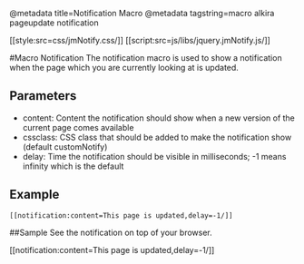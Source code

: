 @metadata title=Notification Macro
@metadata tagstring=macro alkira pageupdate notification

[[style:src=css/jmNotify.css/]]
[[script:src=js/libs/jquery.jmNotify.js/]]

#Macro Notification
The notification macro is used to show a notification when the page which you are currently looking at is updated.


## Parameters

* content: Content the notification should show when a new version of the current page comes available
* cssclass: CSS class that should be added to make the notification show (default customNotify)
* delay: Time the notification should be visible in milliseconds; -1 means infinity which is the default

## Example
    [[notification:content=This page is updated,delay=-1/]]


##Sample
See the notification on top of your browser.

[[notification:content=This page is updated,delay=-1/]]
